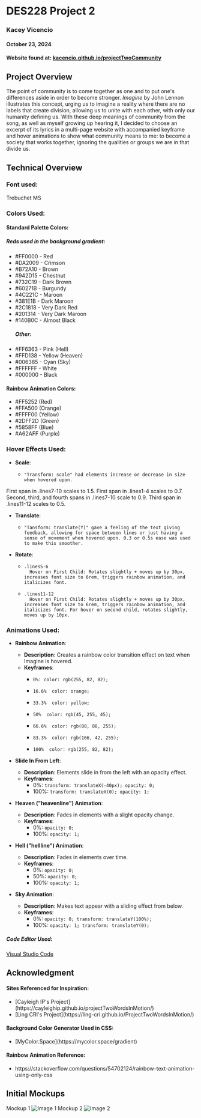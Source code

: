 

# DES228 Project 2
### Kacey Vicencio ###
#### October 23, 2024 #####
#### Website found at: [kacencio.github.io/projectTwoCommunity](https://kacencio.github.io/projectTwoCommunity/) ####

## Project Overview 
The point of community is to come together as one and to put one's differences aside in order to become stronger. *Imagine* by John Lennon illustrates this concept, urging us to imagine a reality where there are no labels that create division, allowing us to unite with each other, with only our humanity defining us. With these deep meanings of community from the song, as well as myself growing
up hearing it, I decided to choose an excerpt of its lyrics in a multi-page website with accompanied keyframe and hover animations to show what community means to me: to become a society that works together, ignoring the qualities or groups we are in that divide us.

## Technical Overview 

### Font used: 
Trebuchet MS 

### Colors Used:
#### Standard Palette Colors:
##### Reds used in the background gradient:
<ul>
<li>#FF0000 - Red</li>
<li>#DA2009 - Crimson</li>
<li>#B72A10 - Brown</li>
<li>#942D15 - Chestnut</li>
<li>#732C19 - Dark Brown</li>
<li>#60271B - Burgundy</li>
<li>#4C221C - Maroon</li>
<li>#381E1B - Dark Maroon</li>
<li>#2C1818 - Very Dark Red</li>
<li>#201314 - Very Dark Maroon</li>
<li>#140B0C - Almost Black</li>

##### Other:

<li>#FF6363 - Pink (Hell)</li>
<li>#FFD138 - Yellow (Heaven)</li>
<li>#006385 - Cyan (Sky)</li>
<li>#FFFFFF - White</li>
<li>#000000 - Black</li>
</ul>

#### Rainbow Animation Colors:
<ul>
<li>#FF5252 (Red)</li>
<li>#FFA500 (Orange)</li>
<li>#FFFF00 (Yellow)</li>
<li>#2DFF2D (Green)</li>
<li>#5858FF (Blue)</li>
<li>#A62AFF (Purple)</li>
</ul>

### Hover Effects Used: 

- **Scale**: 
    -     "Transform: scale" had elements increase or decrease in size when hovered upon. 
    
First span in .lines7-10 scales to 1.5.
First span in .lines1-4 scales to 0.7.
Second, third, and fourth spans in .lines7-10 scale to 0.9.
Third span in .lines11-12 scales to 0.5.

- **Translate**: 
    -     "Tansform: translate(Y)" gave a feeling of the text giving feedback, allowing for space between lines or just having a sense of movement when hovered upon. 0.3 or 0.5s ease was used to make this smoother.

- **Rotate**: 
    -     .lines5-6
            Hover on First Child: Rotates slightly + moves up by 30px, increases font size to 6rem, triggers rainbow animation, and italicizes font.
    -     .lines11-12
            Hover on First Child: Rotates slightly + moves up by 30px, increases font size to 6rem, triggers rainbow animation, and italicizes font. For hover on second child, rotates slightly, moves up by 10px.


### Animations Used: 
- **Rainbow Animation**: 
  - **Description**: Creates a rainbow color transition effect on text when Imagine is hovered.
  - **Keyframes**:
    -     0%: color: rgb(255, 82, 82);
    -     16.6%  color: orange; 
    -     33.3%  color: yellow; 
    -     50%  color: rgb(45, 255, 45); 
    -     66.6%  color: rgb(88, 88, 255); 
    -     83.3%  color: rgb(166, 42, 255);
    -     100%  color: rgb(255, 82, 82); 

- **Slide In From Left**:
  - **Description**: Elements slide in from the left with an opacity effect.
  - **Keyframes**:
    - 0%: `transform: translateX(-40px); opacity: 0;`
    - 100%: `transform: translateX(0); opacity: 1;`

- **Heaven ("heavenline") Animation**:
  - **Description**: Fades in elements with a slight opacity change.
  - **Keyframes**:
    - 0%: `opacity: 0;`
    - 100%: `opacity: 1;`

- **Hell ("hellline") Animation**:
  - **Description**: Fades in elements over time.
  - **Keyframes**:
    - 0%: `opacity: 0;`
    - 50%: `opacity: 0;`
    - 100%: `opacity: 1;`

- **Sky Animation**:
  - **Description**: Makes text appear with a sliding effect from below.
  - **Keyframes**:
    - 0%: `opacity: 0; transform: translateY(100%);`
    - 100%: `opacity: 1; transform: translateY(0);`

##### Code Editor Used: #####
[Visual Studio Code](https://code.visualstudio.com/)

## Acknowledgment
#### Sites Referenced for Inspiration: ####
<ul>
    <li>[Cayleigh IP's Project](https://cayleighip.github.io/projectTwoWordsInMotion/)</li>
    <li>[Ling CRI's Project](https://ling-cri.github.io/ProjectTwoWordsInMotion/)</li>
</ul>

#### Background Color Generator Used in CSS: ####
<ul>
    <li>[MyColor.Space](https://mycolor.space/gradient)</li>
</ul>

#### Rainbow Animation Reference: ####
<ul>
    <li>https://stackoverflow.com/questions/54702124/rainbow-text-animation-using-only-css</li>
</ul>

## Initial Mockups
Mockup 1
![Image 1](README%20imgs/mockup1.png)
Mockup 2
![Image 2](README%20imgs/mockup2.png)


